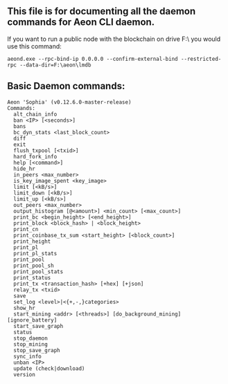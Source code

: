 ## This file is for documenting all the daemon commands for Aeon CLI daemon. 

If you want to run a public node with the blockchain on drive F:\ you would use this command:

```
aeond.exe --rpc-bind-ip 0.0.0.0 --confirm-external-bind --restricted-rpc --data-dir=F:\aeon\lmdb
```

## Basic Daemon commands:

```
Aeon 'Sophia' (v0.12.6.0-master-release)
Commands:
  alt_chain_info
  ban <IP> [<seconds>]
  bans
  bc_dyn_stats <last_block_count>
  diff
  exit
  flush_txpool [<txid>]
  hard_fork_info
  help [<command>]
  hide_hr
  in_peers <max_number>
  is_key_image_spent <key_image>
  limit [<kB/s>]
  limit_down [<kB/s>]
  limit_up [<kB/s>]
  out_peers <max_number>
  output_histogram [@<amount>] <min_count> [<max_count>]
  print_bc <begin_height> [<end_height>]
  print_block <block_hash> | <block_height>
  print_cn
  print_coinbase_tx_sum <start_height> [<block_count>]
  print_height
  print_pl
  print_pl_stats
  print_pool
  print_pool_sh
  print_pool_stats
  print_status
  print_tx <transaction_hash> [+hex] [+json]
  relay_tx <txid>
  save
  set_log <level>|<{+,-,}categories>
  show_hr
  start_mining <addr> [<threads>] [do_background_mining] [ignore_battery]
  start_save_graph
  status
  stop_daemon
  stop_mining
  stop_save_graph
  sync_info
  unban <IP>
  update (check|download)
  version
  ```
  
  
